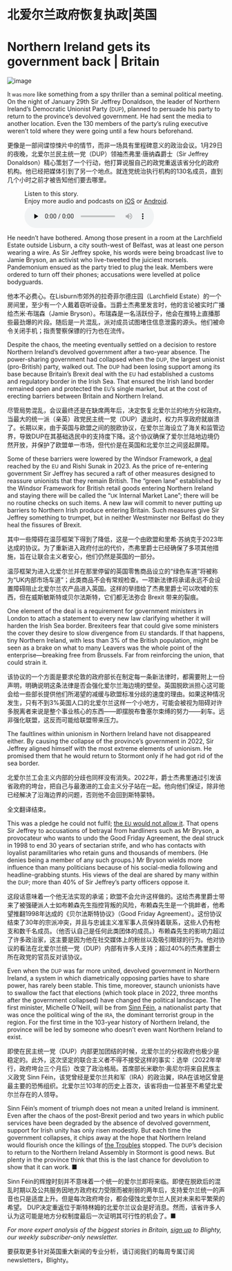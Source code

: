 # 北爱尔兰政府恢复执政|英国


# Northern Ireland gets its government back | Britain

![image](https://images.weserv.nl/?url=www.economist.com/img/b/1280/720/90/media-assets/image/20240203_BRP001.jpg)

<div></div><p><span>I</span><small>t was more</small> like something from a spy thriller than a seminal political meeting. On the night of January 29th Sir Jeffrey Donaldson, the leader of Northern Ireland’s Democratic Unionist Party (<small>DUP</small>), planned to persuade his party to return to the province’s devolved government. He had sent the media to another location. Even the 130 members of the party’s ruling executive weren’t told where they were going until a few hours beforehand.</p>

更像是一部间谍惊悚片中的情节，而非一场具有里程碑意义的政治会议。1月29日的夜晚，北爱尔兰民主统一党（DUP）领袖杰弗里·唐纳森爵士（Sir Jeffrey Donaldson）精心策划了一个行动，他打算说服自己的政党重返该省分化的政府机构。他已经把媒体引到了另一个地点。就连党统治执行机构的130名成员，直到几个小时之前才被告知他们要去哪里。


<div><figure><div><figcaption>Listen to this story.</figcaption> <span>Enjoy more audio and podcasts on<!-- --> <a href="https://www.economist.comhttps://economist-app.onelink.me/d2eC/bed1b25" id="audio-ios-cta" rel="noreferrer" target="_blank">iOS</a> <!-- -->or<!-- --> <a href="https://www.economist.comhttps://economist-app.onelink.me/d2eC/7f3c199" id="audio-android-cta" rel="noreferrer" target="_blank">Android</a>.</span></div><audio controls="" id="audio-player" preload="none" src="https://www.economist.com/media-assets/audio/052%20Britain%20-%20Northern%20Ireland-8fe7055fc943e3906f0d8de29f759222.mp3" title="Northern Ireland gets its government back"><p>Your browser does not support the &lt;audio&gt; element.</p></audio><div><div></div></div></figure></div><p>He needn’t have bothered. Among those present in a room at the Larchfield Estate outside Lisburn, a city south-west of Belfast, was at least one person wearing a wire. As Sir Jeffrey spoke, his words were being broadcast live to Jamie Bryson, an activist who live-tweeted the juiciest morsels. Pandemonium ensued as the party tried to plug the leak. Members were ordered to turn off their phones; accusations were levelled at police bodyguards. </p>

他本不必费心。在Lisburn市郊外的拉奇菲尔德庄园（Larchfield Estate）的一个房间里，至少有一个人戴着窃听设备。当爵士杰弗里发言时，他的言论被实时广播给杰米·布瑞森（Jamie Bryson）。布瑞森是一名活跃份子，他会在推特上直播那些最劲爆的片段。随后是一片混乱，派对成员试图堵住信息泄露的源头。他们被命令关闭手机；指责警察保镖的行为也在流传。


<p>Despite the chaos, the meeting eventually settled on a decision to restore Northern Ireland’s devolved government after a two-year absence. The power-sharing government had collapsed when the <small>DUP</small>, the largest unionist (pro-British) party, walked out. The <small>DUP</small> had been losing support among its base because Britain’s Brexit deal with the <small>EU</small> had established a customs and regulatory border in the Irish Sea. That ensured the Irish land border remained open and protected the <small>EU</small>’s single market, but at the cost of erecting barriers between Britain and Northern Ireland. </p>

尽管局势混乱，会议最终还是在缺席两年后，决定恢复北爱尔兰的地方分权政府。当最大的统一派（亲英）政党民主统一党（DUP）退出时，权力共享政府就崩溃了。长期以来，由于英国与欧盟之间的脱欧协议，在爱尔兰海设立了海关和监管边界，导致DUP在其基础选民中的支持度下降。这个协议确保了爱尔兰陆地边境仍然开放，并保护了欧盟单一市场，但代价是在英国和北爱尔兰之间竖起屏障。


<div><div><div id="econ-1"></div></div></div><p>Some of these barriers were lowered by the Windsor Framework, a <a href="https://www.economist.com/britain/2023/10/26/is-the-windsor-framework-in-northern-ireland-working">deal</a> reached by the <small>EU</small> and Rishi Sunak in 2023. As the price of re-entering government Sir Jeffrey has secured a raft of other measures designed to reassure unionists that they remain British. The “green lane” established by the Windsor Framework for British retail goods entering Northern Ireland and staying there will be called the “<small>UK</small> Internal Market Lane”; there will be no routine checks on such items. A new law will commit to never putting up barriers to Northern Irish produce entering Britain. Such measures give Sir Jeffrey something to trumpet, but in neither Westminster nor Belfast do they heal the fissures of Brexit.</p>

其中一些障碍在温莎框架下得到了降低，这是一个由欧盟和里希·苏纳克于2023年达成的协议。为了重新进入政府付出的代价，杰弗里爵士已经确保了多项其他措施，旨在让联合主义者安心，他们仍然是英国的一部分。

温莎框架为进入北爱尔兰并在那里停留的英国零售商品设立的“绿色车道”将被称为“UK内部市场车道”；此类商品不会有常规检查。一项新法律将承诺永远不会设置障碍阻止北爱尔兰农产品进入英国。这样的举措给了杰弗里爵士可以吹嘘的东西，但在威斯敏斯特或贝尔法斯特，它们都无法弥合 Brexit 带来的裂痕。


<p>One element of the deal is a requirement for government ministers in London to attach a statement to every new law clarifying whether it will harden the Irish Sea border. Brexiteers fear that could give some ministers the cover they desire to slow divergence from <small>EU</small> standards. If that happens, tiny Northern Ireland, with less than 3% of the British population, might be seen as a brake on what to many Leavers was the whole point of the enterprise—breaking free from Brussels. Far from reinforcing the union, that could strain it. </p>

该协议的一个方面是要求伦敦的政府部长在制定每一条新法律时，都需要附上一份声明，明确说明这条法律是否会强化爱尔兰海边境的壁垒。英国脱欧派担心这可能会给一些部长提供他们所渴望的减缓与欧盟标准分歧的速度的理由。如果这种情况发生，只有不到3%英国人口的北爱尔兰这样一个小地方，可能会被视为阻碍对许多脱离者来说是整个事业核心的东西——即摆脱布鲁塞尔束缚的努力——刹车。远非强化联盟，这反而可能给联盟带来压力。


<p>The faultlines within unionism in Northern Ireland have not disappeared either. By causing the collapse of the province’s government in 2022, Sir Jeffrey aligned himself with the most extreme elements of unionism. He promised them that he would return to Stormont only if he had got rid of the sea border. </p>

北爱尔兰工会主义内部的分歧也同样没有消失。2022年，爵士杰弗里通过引发该省政府的垮台，把自己与最激进的工会主义分子站在一起。他向他们保证，除非他已经解决了沿海边界的问题，否则他不会回到斯特蒙特。

全文翻译结束。


<p>This was a pledge he could not fulfil; <a href="https://www.economist.com/britain/2023/10/26/is-the-windsor-framework-in-northern-ireland-working">the <small>EU</small> would not allow it</a>. That<!-- --> opens Sir Jeffrey to accusations of betrayal from hardliners such as Mr Bryson, a provocateur who wants to undo the Good Friday Agreement, the deal struck in 1998 to end 30 years of sectarian strife, and who has contacts with loyalist paramilitaries who retain guns and thousands of members. (He denies being a member of any such groups.) Mr Bryson wields more influence than many politicians because of his social-media following and headline-grabbing stunts. His views of the deal are shared by many within the <small>DUP</small>; more than 40% of Sir Jeffrey’s party officers oppose it. </p>

这段话意味着一个他无法实现的承诺；欧盟不会允许这样做的。这给杰弗里爵士带来了被强硬派人士如布赖森先生指控背叛的风险，布赖森先生是一个挑衅者，他希望推翻1998年达成的《贝尔法斯特协议》（Good Friday Agreement）。这份协议结束了30年的宗派冲突，并且与忠诚主义准军事人员保持着联系，这些人仍有枪支和数千名成员。（他否认自己是任何此类团体的成员。）布赖森先生的影响力超过了许多政治家，这主要是因为他在社交媒体上的粉丝以及吸引眼球的行为。他对协议的看法在北爱尔兰统一党（DUP）内部有许多人支持；超过40%的杰弗里爵士所在政党的官员反对该协议。


<div><div><div id="econ-2"></div></div></div><p>Even when the <small>DUP</small> was far more united, devolved government in Northern Ireland, a system in which diametrically opposing parties have to share power, has rarely been stable. This time, moreover, staunch unionists have to swallow the fact that elections (which took place in 2022, three months after the government collapsed) have changed the political landscape. The first minister, Michelle O’Neill, will be from <a href="https://www.economist.com/britain/sinn-fein-has-become-northern-irelands-biggest-party/21809215">Sinn Féin</a>, a nationalist party that was once the political wing of the <small>IRA</small>, the dominant terrorist group in the region. For the first time in the 103-year history of Northern Ireland, the province will be led by someone who doesn’t even want Northern Ireland to exist. </p>

即使在民主统一党（DUP）内部更加团结的时候，北爱尔兰的分权政府也极少是稳定的。此外，这次坚定的联合主义者不得不接受这样的事实：选举（2022年举行，政府垮台三个月后）改变了政治格局。首席部长米歇尔·奥尼尔将来自民族主义政党 Sinn Féin，该党曾经是爱尔兰共和军（IRA）的政治翼，IRA在该地区曾是最主要的恐怖组织。北爱尔兰103年的历史上首次，该省将由一位甚至不希望北爱尔兰存在的人领导。


<p>Sinn Féin’s moment of triumph does not mean a united Ireland is imminent. Even after the chaos of the post-Brexit period and two years in which public services have been degraded by the absence of devolved government, support for Irish unity has only risen modestly. But each time the government collapses, it chips away at the hope that Northern Ireland would flourish once the killings of <a href="https://www.economist.com/britain/2024/01/18/northern-irelands-peace-process-is-not-over">the Troubles</a> stopped. The <small>DUP</small>’s decision to return to the Northern Ireland Assembly in Stormont is good news. But plenty in the province think that this is the last chance for devolution to show that it can work. <span>■</span></p>

 Sinn Féin的辉煌时刻并不意味着一个统一的爱尔兰即将来临。即使在脱欧后的混乱时期以及公共服务因地方政府权力受限而被削弱的两年后，支持爱尔兰统一的声音也只是适度上升。但是每次政府垮台，都会侵蚀北爱尔兰人民对未来和平繁荣的希望。 DUP决定重返位于斯特林姆的北爱尔兰议会是好消息。然而，该省许多人认为这可能是地方分权制度最后一次证明其可行性的机会了。■


<p><i>For more expert analysis of the biggest stories in Britain, <a href="https://www.economist.com/newsletters/blighty">sign up</a> to Blighty, our weekly subscriber-only newsletter. </i></p>

要获取更多针对英国重大新闻的专业分析，请订阅我们的每周专属订阅 newsletters，Blighty。




